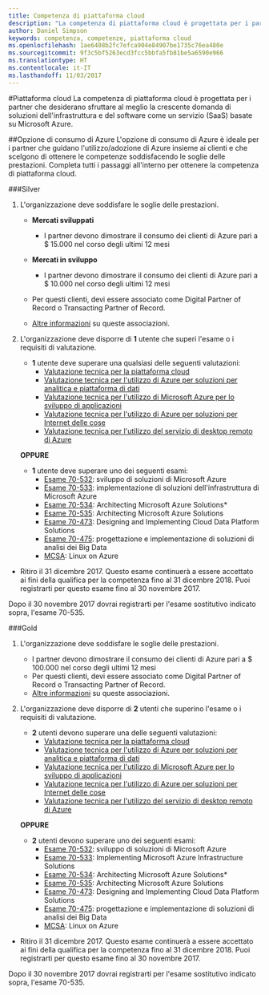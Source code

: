 ```yaml
---
title: Competenza di piattaforma cloud
description: "La competenza di piattaforma cloud è progettata per i partner che desiderano sfruttare al meglio la crescente domanda di soluzioni dell'infrastruttura e del software come un servizio (SaaS) basate su Microsoft Azure."
author: Daniel Simpson
keywords: competenza, competenze, piattaforma cloud
ms.openlocfilehash: 1ae6408b2fc7efca904e84907be1735c76ea480e
ms.sourcegitcommit: 9f3c5bf5263ecd3fcc5bbfa5fb81be5a6590e966
ms.translationtype: HT
ms.contentlocale: it-IT
ms.lasthandoff: 11/03/2017
---
```

#<a name="cloud-platform"></a>Piattaforma cloud
La competenza di piattaforma cloud è progettata per i partner che desiderano sfruttare al meglio la crescente domanda di soluzioni dell'infrastruttura e del software come un servizio (SaaS) basate su Microsoft Azure.

##<a name="azure-consumption-option"></a>Opzione di consumo di Azure
L'opzione di consumo di Azure è ideale per i partner che guidano l'utilizzo/adozione di Azure insieme ai clienti e che scelgono di ottenere le competenze soddisfacendo le soglie delle prestazioni. Completa tutti i passaggi all'interno per ottenere la competenza di piattaforma cloud.

###<a name="silver"></a>Silver

1. L'organizzazione deve soddisfare le soglie delle prestazioni.

    - **Mercati sviluppati**
        - I partner devono dimostrare il consumo dei clienti di Azure pari a $ 15.000 nel corso degli ultimi 12 mesi
    
    - **Mercati in sviluppo** 
        - I partner devono dimostrare il consumo dei clienti di Azure pari a $ 10.000 nel corso degli ultimi 12 mesi

    - Per questi clienti, devi essere associato come Digital Partner of Record o Transacting Partner of Record.
    - [Altre informazioni](https://partner.microsoft.com/en-us/membership/digital-partner-of-record) su queste associazioni.  
  
2. L'organizzazione deve disporre di **1** utente che superi l'esame o i requisiti di valutazione.

    - **1** utente deve superare una qualsiasi delle seguenti valutazioni:
        - [Valutazione tecnica per la piattaforma cloud](https://partneruniversity.microsoft.com/?whr=uri:MicrosoftAccount&courseId=13736&scoId=N3FXNd7VB_8805299994)
        - [Valutazione tecnica per l'utilizzo di Azure per soluzioni per analitica e piattaforma di dati](https://partneruniversity.microsoft.com/?whr=uri:MicrosoftAccount&courseId=13735&scoId=eOi68a7VB_1905299994)
        - [Valutazione tecnica per l'utilizzo di Microsoft Azure per lo sviluppo di applicazioni](https://partneruniversity.microsoft.com/?whr=uri:MicrosoftAccount&courseId=13979&scoId=enD8qylbB_9305299993)
        - [Valutazione tecnica per l'utilizzo di Azure per soluzioni per Internet delle cose](https://partneruniversity.microsoft.com/?whr=uri:MicrosoftAccount&courseId=16252&scoId=ABMqsgVLC_4605996570)
        - [Valutazione tecnica per l'utilizzo del servizio di desktop remoto di Azure](https://partneruniversity.microsoft.com/?whr=uri:MicrosoftAccount&courseId=16571&scoId=R4xnMbpgC_3505996570)

    **OPPURE**

    - **1** utente deve superare uno dei seguenti esami:
        - [Esame 70-532](https://www.microsoft.com/en-us/learning/exam-70-532.aspx): sviluppo di soluzioni di Microsoft Azure
        - [Esame 70-533](https://www.microsoft.com/en-us/learning/exam-70-533.aspx): implementazione di soluzioni dell'infrastruttura di Microsoft Azure
        - [Esame 70-534](https://www.microsoft.com/en-us/learning/exam-70-534.aspx): Architecting Microsoft Azure Solutions*
        - [Esame 70-535](https://www.microsoft.com/en-us/learning/exam-70-535.aspx): Architecting Microsoft Azure Solutions 
        - [Esame 70-473](https://www.microsoft.com/en-us/learning/exam-70-473.aspx): Designing and Implementing Cloud Data Platform Solutions
        - [Esame 70-475](https://www.microsoft.com/en-us/learning/exam-70-475.aspx): progettazione e implementazione di soluzioni di analisi dei Big Data
        - [MCSA](https://www.microsoft.com/en-us/learning/mcsa-linux-azure-certification.aspx): Linux on Azure

* Ritiro il 31 dicembre 2017. Questo esame continuerà a essere accettato ai fini della qualifica per la competenza fino al 31 dicembre 2018. Puoi registrarti per questo esame fino al 30 novembre 2017.

Dopo il 30 novembre 2017 dovrai registrarti per l'esame sostitutivo indicato sopra, l'esame 70-535.  

###<a name="gold"></a>Gold

1. L'organizzazione deve soddisfare le soglie delle prestazioni.

    - I partner devono dimostrare il consumo dei clienti di Azure pari a $ 100.000 nel corso degli ultimi 12 mesi
    - Per questi clienti, devi essere associato come Digital Partner of Record o Transacting Partner of Record.
    - [Altre informazioni](https://partner.microsoft.com/en-us/membership/digital-partner-of-record) su queste associazioni.

2. L'organizzazione deve disporre di **2** utenti che superino l'esame o i requisiti di valutazione.

    - **2** utenti devono superare una delle seguenti valutazioni:
        - [Valutazione tecnica per la piattaforma cloud](https://partneruniversity.microsoft.com/?whr=uri:MicrosoftAccount&courseId=13736&scoId=N3FXNd7VB_8805299994)
        - [Valutazione tecnica per l'utilizzo di Azure per soluzioni per analitica e piattaforma di dati](https://partneruniversity.microsoft.com/?whr=uri:MicrosoftAccount&courseId=13735&scoId=eOi68a7VB_1905299994)
        - [Valutazione tecnica per l'utilizzo di Microsoft Azure per lo sviluppo di applicazioni](https://partneruniversity.microsoft.com/?whr=uri:MicrosoftAccount&courseId=13979&scoId=enD8qylbB_9305299993)
        - [Valutazione tecnica per l'utilizzo di Azure per soluzioni per Internet delle cose](https://partneruniversity.microsoft.com/?whr=uri:MicrosoftAccount&courseId=16252&scoId=ABMqsgVLC_4605996570)
        - [Valutazione tecnica per l'utilizzo del servizio di desktop remoto di Azure](https://partneruniversity.microsoft.com/?whr=uri:MicrosoftAccount&courseId=16571&scoId=R4xnMbpgC_3505996570)

    **OPPURE**

    - **2** utenti devono superare uno dei seguenti esami:
        - [Esame 70-532](https://www.microsoft.com/en-us/learning/exam-70-532.aspx): sviluppo di soluzioni di Microsoft Azure
        - [Esame 70-533](https://www.microsoft.com/en-us/learning/exam-70-533.aspx): Implementing Microsoft Azure Infrastructure Solutions
        - [Esame 70-534](https://www.microsoft.com/en-us/learning/exam-70-534.aspx): Architecting Microsoft Azure Solutions*
        - [Esame 70-535](https://www.microsoft.com/en-us/learning/exam-70-535.aspx): Architecting Microsoft Azure Solutions 
        - [Esame 70-473](https://www.microsoft.com/en-us/learning/exam-70-473.aspx): Designing and Implementing Cloud Data Platform Solutions
        - [Esame 70-475](https://www.microsoft.com/en-us/learning/exam-70-475.aspx): progettazione e implementazione di soluzioni di analisi dei Big Data
        - [MCSA](https://www.microsoft.com/en-us/learning/mcsa-linux-azure-certification.aspx): Linux on Azure

* Ritiro il 31 dicembre 2017. Questo esame continuerà a essere accettato ai fini della qualifica per la competenza fino al 31 dicembre 2018. Puoi registrarti per questo esame fino al 30 novembre 2017.

Dopo il 30 novembre 2017 dovrai registrarti per l'esame sostitutivo indicato sopra, l'esame 70-535. 